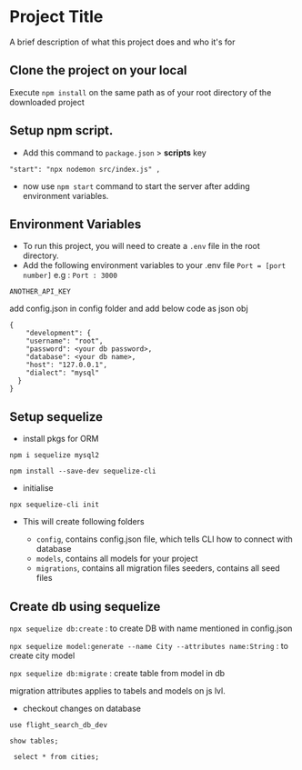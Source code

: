 
# Project Title

A brief description of what this project does and who it's for

## Clone the project on your local
Execute `npm install` on the same path as of your root directory of the downloaded project

## Setup npm script.
- Add this command to `package.json` > **scripts** key 
```
"start": "npx nodemon src/index.js" ,
```
- now use `npm start` command to start the server after adding environment variables.


## Environment Variables

- To run this project, you will need to create a `.env` file in the root directory.
- Add the following environment variables to your .env file
`Port = [port number]` e.g : `Port : 3000`

`ANOTHER_API_KEY`

add config.json in config folder and add below code as json obj
```
{
    "development": {
    "username": "root",
    "password": <your db password>,
    "database": <your db name>,
    "host": "127.0.0.1",
    "dialect": "mysql"
  }
}
```


## Setup sequelize

- install pkgs for ORM

`npm i sequelize mysql2`

`npm install --save-dev sequelize-cli`

- initialise 

`npx sequelize-cli init`

- This will create following folders

   - `config`, contains config.json file, which tells CLI how to connect with database
    - `models`, contains all models for your project
    - `migrations`, contains all migration files
seeders, contains all seed files

## Create db using sequelize 
`npx sequelize db:create` : to create DB with name mentioned in config.json

`npx sequelize model:generate --name City --attributes name:String` : to create city model

`npx sequelize db:migrate` : create table from model in db

migration attributes applies to tabels and models on js lvl.
- checkout changes on database

 ``use flight_search_db_dev``

 `show tables;`

 ` select * from cities;`